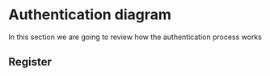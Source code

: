 # Authentication diagram

In this section we are going to review how the authentication process works

## Register

```

```
